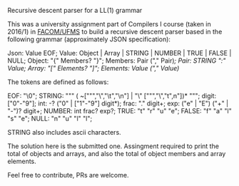 Recursive descent parser for a LL(1) grammar

This was a university assignment part of Compilers I course (taken in 
2016/1) in [FACOM/UFMS](http://facom.ufms.br) to build a recursive 
descent parser based in the following grammar (approximately JSON 
specification):

Json: Value EOF;
Value: Object | Array | STRING | NUMBER | TRUE | FALSE | NULL;
Object: "{" Members? "}";
Members: Pair ("," Pair)*;
Pair: STRING ":" Value;
Array: "[" Elements? "]";
Elements: Value ("," Value)*

The tokens are defined as follows:

EOF: "\0";
STRING: "\"" ( ~["\"","\\","\t","\n"] | "\\" ["\"","\\","t",n"])* "\"";
digit: ["0"-"9"];
int: -? ("0" | ["1"-"9"] digit*);
frac: "." digit+;
exp: ("e" | "E") ("+" | "-")? digit+;
NUMBER: int frac? exp?;
TRUE: "t" "r" "u" "e";
FALSE: "f" "a" "l" "s" "e";
NULL: "n" "u" "l" "l";

STRING also includes ascii characters.

The solution here is the submitted one. Assingment required to print the 
total of objects and arrays, and also the total of object members and 
array elements.

Feel free to contribute, PRs are welcome.
